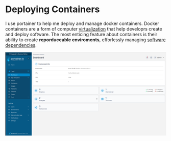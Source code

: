 # Deploying Containers

I use portainer to help me deploy and manage docker containers. Docker containers are a form of computer [virtualization](https://aws.amazon.com/what-is/virtualization/) that help developrs create and deploy software. The most enticing feature about containers is their ability to create **reporduceable enviroments**, efforlessly managing [software dependencies](https://phoenixnap.com/blog/software-dependencies). 

![portainer](../assets/portainer.png)